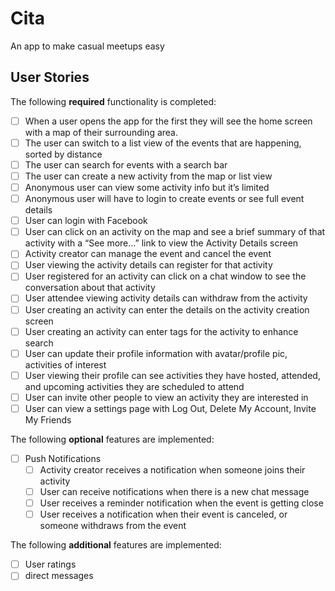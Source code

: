 # Cita
An app to make casual meetups easy

## User Stories
The following **required** functionality is completed:
- [ ] When a user opens the app for the first they will see the home screen with a map of their surrounding area.
- [ ] The user can switch to a list view of the events that are happening, sorted by distance
- [ ] The user can search for events with a search bar
- [ ] The user can create a new activity from the map or list view
- [ ] Anonymous user can view some activity info but it’s limited
- [ ] Anonymous user will have to login to create events or see full event details
- [ ] User can login with Facebook
- [ ] User can click on an activity on the map and see a brief summary of that activity with a “See more…” link to view the Activity Details screen
- [ ] Activity creator can manage the event and cancel the event
- [ ] User viewing the activity details can register for that activity
- [ ] User registered for an activity can click on a chat window to see the conversation about that activity
- [ ] User attendee viewing activity details can withdraw from the activity
- [ ] User creating an activity can enter the details on the activity creation screen
- [ ] User creating an activity can enter tags for the activity to enhance search
- [ ] User can update their profile information with avatar/profile pic, activities of interest
- [ ] User viewing their profile can see activities they have hosted, attended, and upcoming activities they are scheduled to attend
- [ ] User can invite other people to view an activity they are interested in
- [ ] User can view a settings page with Log Out, Delete My Account, Invite My Friends

The following **optional** features are implemented:
- [ ] Push Notifications
  - [ ] Activity creator receives a notification when someone joins their activity
  - [ ] User can receive notifications when there is a new chat message
  - [ ] User receives a reminder notification when the event is getting close
  - [ ] User receives a notification when their event is canceled, or someone withdraws from the event

The following **additional** features are implemented:
- [ ] User ratings
- [ ] direct messages

